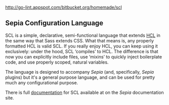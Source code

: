 http://go-lint.appspot.com/bitbucket.org/homemade/scl

## Sepia Configuration Language

SCL is a simple, declarative, semi-functional language that extends
[HCL](https://github.com/hashicorp/hcl) in the same way that Sass extends CSS.
What that means is, any properly formatted HCL is valid SCL. If you really
enjoy HCL, you can keep using it exclusively: under the hood, SCL ‘compiles’ to
HCL. The difference is that now you can explicitly include files, use ‘mixins’
to quickly inject boilerplate code, and use properly scoped, natural variables.

The language is designed to accompany _Sepia_ (and, specifically, _Sepia_
plugins) but it's a general purpose language, and can be used for pretty 
much any configurational purpose.

There is full [documentation](http://sepia-docs.us-east-1.elasticbeanstalk.com/scl)
for SCL available at on the _Sepia_ documentation site.
